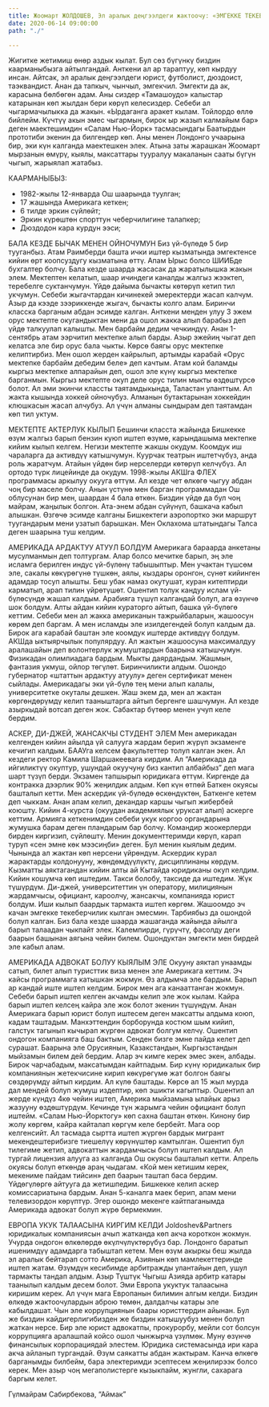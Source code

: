 ```yaml
---
title: Жоомарт ЖОЛДОШЕВ, Эл аралык деңгээлдеги жактоочу: «ЭМГЕККЕ ТЕКЕБЕРЧИЛИК КЫЛБАЙМ» 
date: 2020-06-14 09:00:00
path: "./"

---
```


Жигитке жетимиш өнөр аздык кылат. Бул сөз бүгүнкү биздин каарманыбызга айтылгандай. Анткени ал ар тараптуу, көп кырдуу инсан. Айтсак, эл аралык деңгээлдеги юрист, футболист, дюздоист, таэквандист. Анан да тапкыч, чынчыл, эмгекчил. Эмгекти да ак, карасына бөлбөгөн адам. Аны сиздер «Тамашоудо» калыстар катарынан көп жылдан бери көрүп келесиздер. Себеби ал чыгармачылыкка да жакын. «Ырдаганга аракет кылам. Тойлордо өллө бийлейм. Күчтүү акын эмес чыгармын, бирок ыр жазып калмайым бар» деген маектешимдин «Салам Нью-Йорк» тасмасындагы Баатырдын прототиби экенин да билгендер көп. Аны менен Лондонго учаарына бир, эки күн калганда маектешкен элек. Атына заты жарашкан Жоомарт мырзанын өмүрү, кыялы, максаттары тууралуу макаланын сааты бүгүн чыгып, жарыялап жатабыз. 

КААРМАНЫБЫЗ:
- 1982-жылы 12-январда Ош шаарында туулган;
- 17 жашында Америкага кеткен;
- 6 тилде эркин сүйлөйт;
- Эркин күрөштөн спорттун чеберчилигине талапкер;
- Дюздодон кара курдун ээси;

БАЛА КЕЗДЕ БЫЧАК МЕНЕН ОЙНОЧУМУН
Биз үй-бүлөдө 5 бир тууганбыз. Атам Раимберди башта ички иштер кызматында эмгектенсе кийин өрт коопсуздугу кызматына өттү. Апам Ырыс болсо ШИИБде бухгалтер болчу. Бала кезде шаарда жасасак да жаратылышка жакын элем. Мектептен келатып, шаар ичиндеги каналды жалгыз жээктеп, теребелге суктанчумун. Үйдө дайыма бычакты көтөрүп кетип тил укчумун. Себеби жыгачтардан кичинекей эмеректерди жасап калчум. Азыр да кээде зээриккенде жыгач, бычакты колго алам. 
Биринчи класска барганым абдан эсимде калган. Анткени менден улуу 3 эжем орус мектепте окугандыктан мени да ошол жакка алып барабыз деп үйдө талкуулап калышты. Мен барбайм дедим чечкиндүү. Анан 1-сентябрь атам ээрчитип мектепке алып барды. Азыр эжейиң чыгат деп келатса эле бир орус бала чыкты. Көрсө баягы орус мектепке келиптирбиз. Мен ошол жерден кайрылып, артымды карабай «Орус мектепке барбайм дебедим беле» деп качтым. Атам кой баламды кыргыз мектепке алпарайын деп, ошол эле күнү  кыргыз мектепке барганмын. Кыргыз мектепте окуп деле орус тилин мыкты өздөштүрсө болот. Ал эми экинчи классты таятамдыкында, Таластан уланттым. Ал жакта кышында хоккей ойночубуз. Алманын бутактарынан хоккейдин клюшкасын жасап алчубуз. Ал үчүн алманы сындырам деп таятамдан көп тил уктум.

МЕКТЕПТЕ АКТЕРЛУК КЫЛЫП
Бешинчи класста жайында Бишкекке өзүм жалгыз барып бензин куюп иштеп өзүмө, карындашыма мектепке кийим кылып келгем. Негизи мектепте жакшы окудум. Коомдук иш чараларга да активдүү катышчумун. Куурчак театрын иштетчүбүз, анда роль жаратчум. Атайын үйдөн бир нерселерди көтөрүп келчүбүз. Ал ортодо түрк лицейинде да окудум. 
1998-жылы АКШга ФЛЕХ программасы аркылуу окууга өттүм. Ал кезде чет өлкөгө чыгуу абдан чоң бир маселе болчу. Анын үстүнө мен барган программадан Ош облусунан бир мен, шаардан 4 бала өткөн. Биздин үйдө да бул чоң майрам, жаңылык болгон. Ата-энем абдан сүйүнүп, башкача кабыл алышкан. Өзгөчө эсимде калганы Бишкектеги аэропортко эки маршрут туугандарым мени узатып барышкан. Мен Оклахома штатындагы Талса деген шаарына туш келдим.


АМЕРИКАДА АРДАКТУУ АТУУЛ БОЛДУМ
Америкага бараарда анкетаны мусулманмын деп толтургам. Алар болсо мечитке барып, эң эле исламга берилген индус үй-бүлөнү табышыптыр. Мен учактан түшсөм эле, сакалы көкүрөгүнө түшкөн, аялы, кыздары оронгон, сүнөт кийинген адамдар тосуп алышты. Беш убак намаз окутушат, куран китептирди карматып, арап тилин үйрөтүшөт. Ошентип толук кандуу ислам үй-бүлөсүндө жашап калдым. Арабияга түшүп калгандай болуп, ага өзүнчө шок болдум. Алты айдан кийин кураторго айтып, башка үй-бүлөгө кеттим. Себеби мен ал жакка американын тажрыйбаларын, жашоосун көрөм деп баргам. А мен исламды эле изилдегендей болуп калдым да. 
Бирок ага карабай баштан эле коомдук иштерде активдүү болдум. АКШда ыктыярчылык популярдуу. Ал жактын жашоосуна максималдуу аралашайын деп волонтерлук жумуштардын баарына катышчумун. Физикадан олимпиадага бардым. Мыкты даярдандым. Жашмын, фантазия укмуш, ойлор төгүлөт. Биринчиликти алдым. Ошондо губернатор «штаттын ардактуу атуулу» деген сертификат менен сыйлады. Америкадагы эки үй-бүлө тең мени алып калалы, университетке окуталы дешкен. Жаш экем да, мен ал жактан көргөндөрүмдү келип тааныштарга айтып бергенге шашчумун. Ал кезде азыркыдай вотсап деген жок. Сабактар бүтөөр менен учуп келе бердим. 

АСКЕР, ДИ-ДЖЕЙ, ЖАНСАКЧЫ СТУДЕНТ ЭЛЕМ
Мен америкадан келгенден кийин айылда үй салууга жардам берип жүрүп экзаменге кечигип калдым. БААУга келсем факультеттер толуп калган экен. Ал кездеги ректор Камила Шаршакеевага кирдим. Ал “Америкада да ийгиликтүү окуптур, ушундай окуучуну биз кантип албайбыз” деп мага шарт түзүп берди. Экзамен тапшырып юридикага өттүм. Киргенде да контракка дээрлик 90% жеңилдик алдым. Көп күн өтпөй Баткен окуясы башталып кетти. Мен аскердик үй-бүлөдө өскөндүктөн, Баткенге кетем деп чыккам. Анан апам келип, декандар каршы чыгып жибербей коюшту. Кийин 4-курста (окуудан академиялык уруксат алып) аскерге кеттим. Армияга кеткенимдин себеби укук коргоо органдарына жумушка барам деген пландарым бар болчу. Командир жоокерлерди бирден киргизип, сүйлөштү. Менин документтеримди көрүп, карап туруп «сен эмне көк мээсиңби» деген.  Бул менин кыялым дедим. Чынында ал жактан көп нерсени үйрөндүм. Аскердик курал жарактарды колдонууну, жөндөмдүүлүктү, дисциплинаны көрдүм. 
Кызматты аяктагандан кийин алты ай Кытайда юридиканы окуп келдим. Кийин кошумча көп иштедим. Такси болобу, таксиде да иштедим. Жүк түшүрдүм. Ди-джей, университеттин үн оператору, милициянын жардамчысы, официант, кароолчу, жансакчы, компанияда юрист болдум. Иши кылып баардык тармакта иштеп көргөм. Жашоомдо эч качан эмгекке текеберчилик кылган эмесмин. Тарбиябыз да ошондой болуп калган. Биз бала кезде шаарда жашаганда жайында айылга барып талаадан чыкпайт элек. Калемпирди, гүрүчтү, фасолду деги баарын башынан аягына чейин билем. Ошондуктан эмгекти мен бирдей эле кабыл алам. 

АМЕРИКАДА АДВОКАТ БОЛУУ КЫЯЛЫМ ЭЛЕ
Окууну аяктап унаамды сатып, билет алып туристтик виза менен эле Америкага кеттим. Эч кайсы программага катышкан жокмун. Өз алдымча эле бардым. Барып ар кандай иште иштеп келдим. Бирок мен ага канааттанган жокмун. Себеби барып иштеп келген акчамды келип эле жок кылам. Кайра барып иштеп келсең кайра эле жок болот экенин түшүндүм. Анан Америкага барып юрист болуп иштесем деген максатты алдыма коюп, кадам таштадым. 
Манхэттендин борборунда костюм шым кийип, галстук тагынып кычырап жүргөн адвокат болгум келчү. Ошентип ондогон компанияга баш бактым. Сенден бизге эмне пайда келет деп сурашат. Баарына эле Орусиянын, Казакстандын, Кыргызстандын мыйзамын билем дей бердим. Алар эч кимге керек эмес экен, албады. Бирок чарчабадым, максатымдан кайтпадым. Бир күнү юридикалык бир компаниянын жетекчисине кирип көкүрөгүмө жат болгон баягы сөздөрүмдү айтып кирдим. Ал күлө баштады. Көрсө ал 15 жыл мурда дал мендей болуп жумуш издептир, көп эшикти кагыптыр. Ошентип ал жерде күндүз 4кө чейин иштеп, Америка мыйзамына ылайык арыз жазууну өздөштүрдүм. Кечинде түн жарымга чейин официант болуп иштейм. «Салам Нью-Йорктогу» көп сахна баштан өткөн. Кинону бир жолу көргөм, кайра кайталап көргүм келе бербейт. Мага оор келгенсийт. Ал тасмада сыртта иштеп жүргөн бардык мигрант мекендештерибизге тиешелүү көрүнүштөр камтылган. 
Ошентип бул тилегиме жетип, адвокаттын жардамчысы болуп иштеп калдым. Ал тургай лицензия алууга аз калганда Ош окуясы башталып кетти. Апрель окуясы болуп өткөндө араң чыдагам. «Кой мен кетишим керек, мекениме пайдам тийсин» деп баарын таштап баса бердим. Үйдөгүлөргө айтууга да жетишпедим. Бишкекке келип аскер комиссариатына бардым. Анан 5-каналга маек берип, апам мени телевизордон көрүптүр. Эгер ошондо мекенге кайтпаганымда Америкада адвокат болуп жүрө бермекмин. 

ЕВРОПА УКУК ТАЛААСЫНА КИРГИМ КЕЛДИ
Joldoshev&Partners юридикалык компаниясын ачып жатканда көп акча короткон жокмун. Учурда ондогон өлкөлөрдө өкүлчүлүктөрүбүз бар. Лондонго баратып ишенимдүү адамдарга табыштап кетем. Мен өзүм акыркы беш жылда эл аралык бейтарап сотто Америка, Азиянын көп мамлекеттеринде иштеп жатам. Өзүмдүн кесибимде арбитражды улантайын деп, ушул тармакты тандап алдым. Азыр Түштүк Чыгыш Азияда арбитр катары таанылып калдым десем болот. Эми Европа укуктук талаасына киришим керек. Ал үчүн мага Европанын билимин алгым келди. 
Биздин өлкөдө жактоочулардын аброю төмөн, далдалчы катары эле кабылдашат.  Чын эле коррупциянын баары юристтердин айынан. Бул же биздин кайдигерлигибизден же биздин катышуубуз менен болуп жаткан нерсе. Бир эле юрист адвокатпы, прокурорбу, мейли сот болсун коррупцияга аралашпай койсо ошол чынжырча үзүлмөк. Муну өзүнчө финансылык корпорациядай элестем. Юридика системасында  ири кара акча айланып тургандай.
 Өзүм саякатты абдан жактырам. Канча өлкөгө барганымды билбейм, бара электеримди эсептесем жеңилирээк болсо керек. Мен азыр чоң мегаполистерге кызыкпайм, жунгли, сахарага баргым келет. 

Гүлмайрам Сабирбекова, “Аймак”

